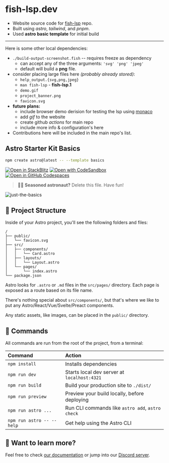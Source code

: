 <!-- <h1 align="center"> -->
<!--     <div align="center"> -->
<!--         <a href="https://fish-lsp.dev"> -->
<!--             <image src="/public/favicon-centered-bluee.svg" alt="fish-lsp" style="position: flex; text-align: center;" height="23rem"> fish-lsp -->
<!--         </a> -->
<!--         <div align="center"> -->
<!--             <img src="https://img.shields.io/github/actions/workflow/status/ndonfris/fish-lsp/eslint.yml?branch=master&labelColor=%23181939" alt="GitHub Actions Workflow Status"> -->
<!--             <img src="https://img.shields.io/github/license/ndonfris/fish-lsp?&labelColor=%23181939&color=b88af3" alt="License"> -->
<!--             <img src="https://img.shields.io/github/created-at/ndonfris/fish-lsp?logo=%234e6cfa&label=created&labelColor=%23181939&color=%236198f5" alt="Github Created At"> -->
<!--         </div> -->
<!--     </div> -->
<!-- </h1> -->
<!---->
<!-- ![demo.gif](https://github.com/ndonfris/fish-lsp.dev/blob/ndonfris-patch-1/new_output.gif?raw=true) -->
<!---->
<!---->
# fish-lsp.dev

- Website source code for [fish-lsp](https://github.com/ndonfris/fish-lsp) repo.
- Built using _astro_, _tailwind_, and _pnpm_.
- Used __astro basic template__ for initial build

___

Here is some other local dependencies:

- `./build-output-screenshot.fish` -- requires freeze as dependency
  - can accept any of the three arguments: `'svg' 'png' 'jpeg'`
  - default will build a __png__ file.
- consider placing large files here _(probably already stored)_:
  - `help_output.{svg,png,jpeg}`
  - `man fish-lsp` - __fish-lsp.1__
  - `demo.gif`
  - `project_banner.png`
  - `favicon.svg`
- __future plans:__
  - include browser demo derision for testing the lsp using [monaco](https://www.npmjs.com/package/monaco-languageclient)
  - add _gif_ to the website
  - create github _actions_ for main repo
  - include more info & configuration's here
- Contributions here will be included in the main repo's list.

## Astro Starter Kit Basics

```sh
npm create astro@latest -- --template basics
```

[![Open in StackBlitz](https://developer.stackblitz.com/img/open_in_stackblitz.svg)](https://stackblitz.com/github/withastro/astro/tree/latest/examples/basics)
[![Open with CodeSandbox](https://assets.codesandbox.io/github/button-edit-lime.svg)](https://codesandbox.io/p/sandbox/github/withastro/astro/tree/latest/examples/basics)
[![Open in GitHub Codespaces](https://github.com/codespaces/badge.svg)](https://codespaces.new/withastro/astro?devcontainer_path=.devcontainer/basics/devcontainer.json)

> 🧑‍🚀 **Seasoned astronaut?** Delete this file. Have fun!

![just-the-basics](https://github.com/withastro/astro/assets/2244813/a0a5533c-a856-4198-8470-2d67b1d7c554)

## 🚀 Project Structure

Inside of your Astro project, you'll see the following folders and files:

```text
/
├── public/
│   └── favicon.svg
├── src/
│   ├── components/
│   │   └── Card.astro
│   ├── layouts/
│   │   └── Layout.astro
│   └── pages/
│       └── index.astro
└── package.json
```

Astro looks for `.astro` or `.md` files in the `src/pages/` directory. Each page is exposed as a route based on its file name.

There's nothing special about `src/components/`, but that's where we like to put any Astro/React/Vue/Svelte/Preact components.

Any static assets, like images, can be placed in the `public/` directory.

## 🧞 Commands

All commands are run from the root of the project, from a terminal:

| Command                   | Action                                           |
| :------------------------ | :----------------------------------------------- |
| `npm install`             | Installs dependencies                            |
| `npm run dev`             | Starts local dev server at `localhost:4321`      |
| `npm run build`           | Build your production site to `./dist/`          |
| `npm run preview`         | Preview your build locally, before deploying     |
| `npm run astro ...`       | Run CLI commands like `astro add`, `astro check` |
| `npm run astro -- --help` | Get help using the Astro CLI                     |

## 👀 Want to learn more?

Feel free to check [our documentation](https://docs.astro.build) or jump into our [Discord server](https://astro.build/chat).
